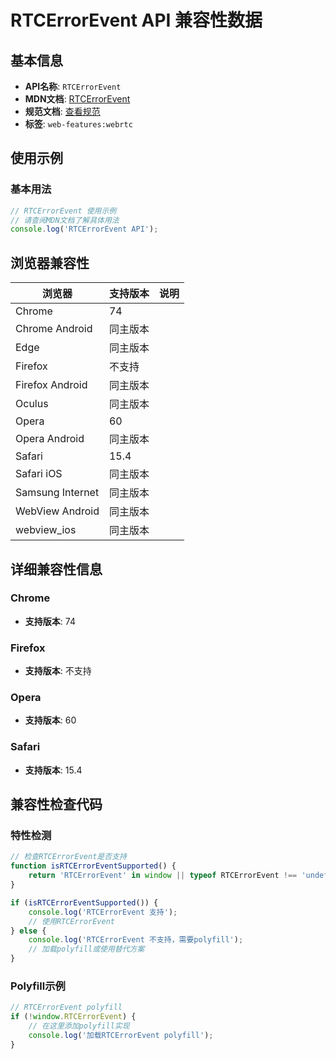 # RTCErrorEvent API 兼容性数据

## 基本信息

- **API名称**: `RTCErrorEvent`
- **MDN文档**: [RTCErrorEvent](https://developer.mozilla.org/docs/Web/API/RTCErrorEvent)
- **规范文档**: [查看规范](https://w3c.github.io/webrtc-pc/#dom-rtcerrorevent)
- **标签**: `web-features:webrtc`

## 使用示例

### 基本用法

```javascript
// RTCErrorEvent 使用示例
// 请查阅MDN文档了解具体用法
console.log('RTCErrorEvent API');
```

## 浏览器兼容性

| 浏览器 | 支持版本 | 说明 |
|--------|----------|------|
| Chrome | 74 |  |
| Chrome Android | 同主版本 |  |
| Edge | 同主版本 |  |
| Firefox | 不支持 |  |
| Firefox Android | 同主版本 |  |
| Oculus | 同主版本 |  |
| Opera | 60 |  |
| Opera Android | 同主版本 |  |
| Safari | 15.4 |  |
| Safari iOS | 同主版本 |  |
| Samsung Internet | 同主版本 |  |
| WebView Android | 同主版本 |  |
| webview_ios | 同主版本 |  |

## 详细兼容性信息

### Chrome

- **支持版本**: 74

### Firefox

- **支持版本**: 不支持

### Opera

- **支持版本**: 60

### Safari

- **支持版本**: 15.4

## 兼容性检查代码

### 特性检测

```javascript
// 检查RTCErrorEvent是否支持
function isRTCErrorEventSupported() {
    return 'RTCErrorEvent' in window || typeof RTCErrorEvent !== 'undefined';
}

if (isRTCErrorEventSupported()) {
    console.log('RTCErrorEvent 支持');
    // 使用RTCErrorEvent
} else {
    console.log('RTCErrorEvent 不支持，需要polyfill');
    // 加载polyfill或使用替代方案
}
```

### Polyfill示例

```javascript
// RTCErrorEvent polyfill
if (!window.RTCErrorEvent) {
    // 在这里添加polyfill实现
    console.log('加载RTCErrorEvent polyfill');
}
```


